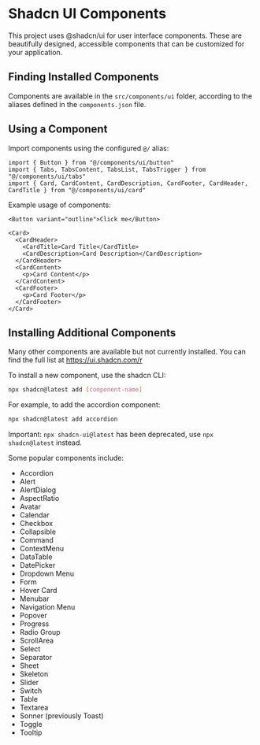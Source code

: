 # Shadcn UI Components

This project uses @shadcn/ui for user interface components. These are beautifully designed, accessible components that can be customized for your application.

## Finding Installed Components

Components are available in the `src/components/ui` folder, according to the aliases defined in the `components.json` file.

## Using a Component

Import components using the configured `@/` alias:

```tsx
import { Button } from "@/components/ui/button"
import { Tabs, TabsContent, TabsList, TabsTrigger } from "@/components/ui/tabs"
import { Card, CardContent, CardDescription, CardFooter, CardHeader, CardTitle } from "@/components/ui/card"
```

Example usage of components:

```tsx
<Button variant="outline">Click me</Button>

<Card>
  <CardHeader>
    <CardTitle>Card Title</CardTitle>
    <CardDescription>Card Description</CardDescription>
  </CardHeader>
  <CardContent>
    <p>Card Content</p>
  </CardContent>
  <CardFooter>
    <p>Card Footer</p>
  </CardFooter>
</Card>
```

## Installing Additional Components

Many other components are available but not currently installed. You can find the full list at https://ui.shadcn.com/r

To install a new component, use the shadcn CLI:

```bash
npx shadcn@latest add [component-name]
```

For example, to add the accordion component:

```bash
npx shadcn@latest add accordion
```

Important: `npx shadcn-ui@latest` has been deprecated, use `npx shadcn@latest` instead.

Some popular components include:

- Accordion
- Alert
- AlertDialog
- AspectRatio
- Avatar
- Calendar
- Checkbox
- Collapsible
- Command
- ContextMenu
- DataTable
- DatePicker
- Dropdown Menu
- Form
- Hover Card
- Menubar
- Navigation Menu
- Popover
- Progress
- Radio Group
- ScrollArea
- Select
- Separator
- Sheet
- Skeleton
- Slider
- Switch
- Table
- Textarea
- Sonner (previously Toast)
- Toggle
- Tooltip